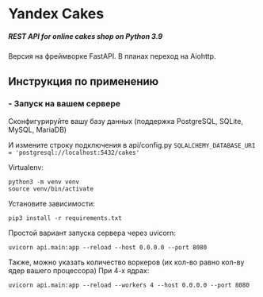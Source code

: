 # Yandex Cakes

##### REST API for online cakes shop on Python 3.9

Версия на фреймворке FastAPI.
В планах переход на Aiohttp.

## Инструкция по применению

### - Запуск на вашем сервере

Сконфигурируйте вашу базу данных 
(поддержка PostgreSQL, SQLite, MySQL, MariaDB)

И измените строку подключения в api/config.py
```SQLALCHEMY_DATABASE_URI = 'postgresql://localhost:5432/cakes'```

Virtualenv:
```shell
python3 -m venv venv
source venv/bin/activate
```

Установите зависимости:
```shell
pip3 install -r requirements.txt
```

Простой вариант запуска сервера через uvicorn:
```shell
uvicorn api.main:app --reload --host 0.0.0.0 --port 8080
```
Также, можно указать количество воркеров (их кол-во равно кол-ву ядер вашего процессора)
При 4-х ядрах:
```shell
uvicorn api.main:app --reload --workers 4 --host 0.0.0.0 --port 8080
```


